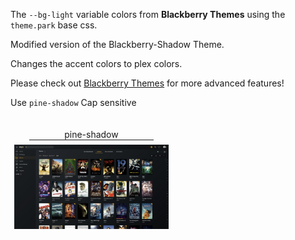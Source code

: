 The `--bg-light` variable colors from **Blackberry Themes** using the `theme.park` base css.

Modified version of the Blackberry-Shadow Theme.

Changes the accent colors to plex colors.

Please check out [Blackberry Themes](https://github.com/Archmonger/Blackberry-Themes) for more advanced features!

Use `pine-shadow` Cap sensitive

<div style="text-align: center; width:49.15%; padding: .4em;">
    <p style="margin-bottom: 0;">pine-shadow</p>
    <hr style="margin: 0 auto .5em auto; width: 80%;">
    <a href="/community-themes/screenshots/pine-shadow.png" rel="noopener"><img src="/community-themes/screenshots/pine-shadow_small.png" alt="Screen Shot"  /></a>
</div>
